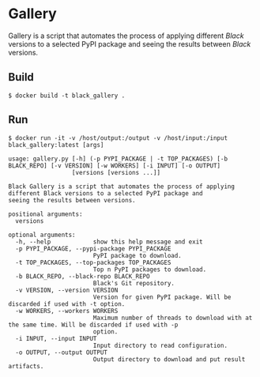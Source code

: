 # Gallery 
 
Gallery is a script that automates the process of applying different _Black_ versions to 
a selected PyPI package and seeing the results between _Black_ versions. 
 
## Build 
 
```console 
$ docker build -t black_gallery . 
``` 
 
## Run 
 
```console 
$ docker run -it -v /host/output:/output -v /host/input:/input black_gallery:latest [args] 
``` 
 
``` 
usage: gallery.py [-h] (-p PYPI_PACKAGE | -t TOP_PACKAGES) [-b BLACK_REPO] [-v VERSION] [-w WORKERS] [-i INPUT] [-o OUTPUT] 
                  [versions [versions ...]] 
 
Black Gallery is a script that automates the process of applying different Black versions to a selected PyPI package and 
seeing the results between versions. 
 
positional arguments: 
  versions 
 
optional arguments: 
  -h, --help            show this help message and exit 
  -p PYPI_PACKAGE, --pypi-package PYPI_PACKAGE 
                        PyPI package to download. 
  -t TOP_PACKAGES, --top-packages TOP_PACKAGES 
                        Top n PyPI packages to download. 
  -b BLACK_REPO, --black-repo BLACK_REPO 
                        Black's Git repository. 
  -v VERSION, --version VERSION 
                        Version for given PyPI package. Will be discarded if used with -t option. 
  -w WORKERS, --workers WORKERS 
                        Maximum number of threads to download with at the same time. Will be discarded if used with -p 
                        option. 
  -i INPUT, --input INPUT 
                        Input directory to read configuration. 
  -o OUTPUT, --output OUTPUT 
                        Output directory to download and put result artifacts. 
``` 
                                                                                                                                                                                                                                                                                                                                               